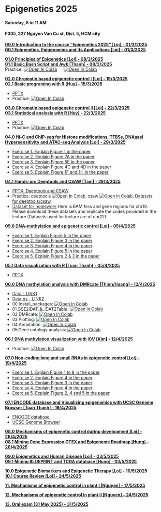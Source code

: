 # Epigenetics 2025
#### Saturday, 8 to 11 AM
#### F305, 227 Nguyen Van Cu st, Dist. 5, HCM city 

[**00.0 Introduction to the course "Epigenetics 2025" [Loi] - 01/3/2025**](Lecture_00/Epigenetics_lecture_overview.pdf) \
[**00.1 Epigenetics, Epigenomics and Its Applications [Loi] - 01/3/2025**](Lecture_00/Epigenetics_Lecture_00_20250301.pdf)

[**01.0 Principles of Epigenetics  [Loi] - 08/3/2025**](Lecture_01/Lecture_01_Principles_of_Epigenetics_2025March08.pdf) \
[**01.1 Basic Bash Script and Awk [Thanh] - 08/3/2025**](https://docs.google.com/presentation/d/1ESVP6DhZzJg4d9Y1Doh9WU86jGKXjueOXbtGlPDhck0/edit?usp=sharing) \
  Practice: [![Open In Colab](https://colab.research.google.com/assets/colab-badge.svg)](https://colab.research.google.com/drive/15-DWYs2h56gc1aUwzkbzw74Et0L4pd5J?usp=sharing) &emsp; [![Open In Colab](https://colab.research.google.com/assets/colab-badge.svg)](https://colab.research.google.com/drive/1muvm1a_n5o8ikJb_nzKm2x8_banz0vN9?usp=sharing)
  
[**02.0 Chromatin based epigenetic control I [Loi] - 15/3/2025**](Lecture_02/Lecture_02_Chromatin_I_2025March15.pdf) \
[**02.1 Basic programing with R [Huy] - 15/3/2025**](Lecture_02/)
- [PPTX](https://docs.google.com/presentation/d/1sQw0cibVatuXo0ReFGls_dv2DlFtnVJSfE33rWGeRLI/edit?usp=sharing)
- Practice: [![Open In Colab](https://colab.research.google.com/assets/colab-badge.svg)](https://colab.research.google.com/drive/1nfexzcugXV5ZFSobajMOrDqDOjwMouFy?usp=sharing)

[**03.0 Chromatin based epigenetic control II [Loi] - 22/3/2025**](Lecture_03/Lecture_03_Chromatin_II_2025March21.pdf) \
[**03.1 Statistical analysis with R [Huy] - 22/3/2025**](Lecture_03/)
- [PPTX](https://docs.google.com/presentation/d/18oGjXgykTA91DXay7zQNZkJvnIJmnQ2a/edit?usp=sharing&ouid=100344220632265055706&rtpof=true&sd=true)
- Practice: [![Open In Colab](https://colab.research.google.com/assets/colab-badge.svg)](https://colab.research.google.com/drive/1EB90siBp9USSdRPQILVuVgAXkW3SvyjI?usp=sharing)

[**04.0 Hi-C and ChIP-seq for Histone modifications, TFBSs, DNAaseI Hypersensitivity and ATAC-seq Analysis [Loi] - 29/3/2025**](Lecture_04/Lecture_04_2025March29.pdf)
- [Exercise 1. Explain Figure 1 in the paper](https://www.nature.com/articles/s41467-019-13753-7.pdf)
- [Exercise 2. Explain Figure 7A in the paper](https://www.cell.com/cell-reports/fulltext/S2211-1247(21)01171-2)
- [Exercise 3. Explain Figure 5E in the paper](https://www.sciencedirect.com/science/article/pii/S1535610819300388)
- [Exercise 4. Explain Figure 4C and 4D in the paper](https://www.nature.com/articles/s41467-019-08302-1/figures/4)
- [Exercise 5. Explain Figure 1F and 1H in the paper](https://www.nature.com/articles/s41467-019-14098-x/figures/1)

[**04.1 Hands-on: Deeptools and CSAW [Tam] - 29/3/2025**](Lecture_04/)
- [PPTX: Deeptools and CSAW](https://docs.google.com/presentation/d/13yffI7wHcu8j1FLx3DIAugzarE61tvI6/edit?usp=sharing&ouid=109874540725295450041&rtpof=true&sd=true)
- Practice: deeptools [![Open In Colab](https://colab.research.google.com/assets/colab-badge.svg)](https://colab.research.google.com/drive/1BRaSW_I9um9wmPhHzutxk1p-ceBleTCc?usp=sharing), csaw [![Open In Colab](https://colab.research.google.com/assets/colab-badge.svg)](https://colab.research.google.com/drive/19WNS2pn6DCV1pqVBWF5F_1cV6kqx6-0x?usp=sharing), [Datasets for deeptools/csaw](https://drive.google.com/drive/folders/1yCi3g2NEgG8PT4zGIFwEv_RitvDElw3f?usp=sharing)
- [Dataset for homework](https://drive.google.com/drive/folders/1Rv2T07IssbvdgIbnV40ZXuiNWYCJnO5h?usp=sharing)
Here is BAM files and gene regions for chr19. Please download these datasets and replicate the codes provided in the lecture (Datasets used for lecture are of chr22).

[**05.0 DNA-methylation and epigenetic control [Loi] - 05/4/2025**](Lecture_05/Lecture_05_DNA_methylation_2025April04.pdf)
- [Exercise 1. Explain Figure 5 in the paper](https://link.springer.com/article/10.1186/s13059-022-02728-5/figures/5)
- [Exercise 2. Explain Figure 3 in the paper](https://pubmed.ncbi.nlm.nih.gov/37824674/#&gid=article-figures&pid=figure-3-uid-2)
- [Exercise 3. Explain Figure 4 in the paper](https://pubmed.ncbi.nlm.nih.gov/37824674/#&gid=article-figures&pid=figure-4-uid-3)
- [Exercise 4. Explain Figure 5 in the paper](https://pubmed.ncbi.nlm.nih.gov/37824674/#&gid=article-figures&pid=figure-5-uid-4)
- [Exercise 5. Explain Figure 2 & 3 in the paper](https://pubmed.ncbi.nlm.nih.gov/22902559/#&gid=article-figures&pid=figure-2-uid-2)
  
[**05.1 Data visualization with R [Tuan Thanh] - 05/4/2025**](https://docs.google.com/presentation/d/1d8GIjCEl7dUh-BvDJ5GLbTSj7MlbhaAPmgiYpMFhGHQ/edit?usp=sharing)
- [PPTX](https://github.com/luuloi/Epigenetics_2025/tree/main/Lecture_05)

[**06.0 DNA methylation analysis with DMRcate [Thien/Hoang] - 12/4/2025**](Lecture_06/) 
- [Data - LINK1](https://drive.google.com/drive/u/0/folders/1HznXe7mWZP8O2UyuCKQ6P6wlZOGG3Tlk)
- [Data.gz - LINK2](https://drive.google.com/drive/folders/1e20QN3gAxuhVtW8N4ACwzq06Y9elZZA5?usp=sharing)
- 00.Install_packages: [![Open In Colab](https://colab.research.google.com/assets/colab-badge.svg)](https://colab.research.google.com/drive/1STyYmFZ9C2MXuZ-ukaRBX_dLP9iy5zTi?usp=sharing)
- 01.GSE2IDAT_&_IDAT2Table: [![Open In Colab](https://colab.research.google.com/assets/colab-badge.svg)](https://colab.research.google.com/drive/1NyETDEQA0Q3P3nMAhoVDEhHcs05ru0lq?usp=sharing)
- 02.DMRcate: [![Open In Colab](https://colab.research.google.com/assets/colab-badge.svg)](https://colab.research.google.com/drive/1MKA14XC7laeRET_5HfHkxKVmbGFW3aJ3?usp=sharing)
- 03.Plotting: [![Open In Colab](https://colab.research.google.com/assets/colab-badge.svg)](https://colab.research.google.com/drive/1BPod-aYReYvQqETqA2bTJIakoEkrAhJh?usp=sharing)
- 04.Annotation: [![Open In Colab](https://colab.research.google.com/assets/colab-badge.svg)](https://colab.research.google.com/drive/1wAdjbi-1kV7BhXF0wIbhEXp10QXoyCHj?usp=sharing)
- 05.Gene ontology analysis: [![Open In Colab](https://colab.research.google.com/assets/colab-badge.svg)](https://colab.research.google.com/drive/12fUhTO6B7HvkgnfnJVqREoxm0VRL9byJ?usp=sharing)

[**06.1 DNA methylation visualization with IGV [Kim] - 12/4/2025**](Lecture_06/)
- Practice: [![Open In Colab](https://colab.research.google.com/assets/colab-badge.svg)](https://colab.research.google.com/drive/1C1TPOLY5TvYufHYCfU0_EEi9YFLqUVwY?usp=sharing)
  
[**07.0 Non-coding long and small RNAs in epigenetic control [Loi] - 19/4/2025**](Lecture_07/Lecture_07_RNAs_Epigenetic_control_2025April19.pdf) 
- [Exercise 1. Explain Figure 1 to 8 in the paper](https://bmcgenomics.biomedcentral.com/articles/10.1186/s12864-015-1271-4/figures/1)
- [Exercise 2. Explain Figure 4 in the paper](https://clinicalepigeneticsjournal.biomedcentral.com/articles/10.1186/s13148-019-0740-z/figures/4)
- [Exercise 3. Explain Figure 3 in the paper](https://clinicalepigeneticsjournal.biomedcentral.com/articles/10.1186/s13148-022-01403-7/figures/3)
- [Exercise 4. Explain Figure 4 in the paper](https://bmcbioinformatics.biomedcentral.com/articles/10.1186/s12859-019-2845-y/figures/4)
- [Exercise 5. Explain Figure 2, 4 and 5 in the paper](https://epigeneticsandchromatin.biomedcentral.com/articles/10.1186/s13072-016-0079-z/figures/2)
  
[**07.1 ENCODE database and Visualizing epigenomics with UCSC Genome Browser [Tuan Thanh] - 19/4/2025**](Lecture_07/)
- [ENCODE database](https://www.encodeproject.org/)
- [UCSC Genome Browser](https://genome.ucsc.edu/)
  
[**08.0 Mechanisms of epigenetic control during development [Loi] - 26/4/2025**](Lecture_08/) \
[**08.1 Mining Gene Expression GTEX and Epigenome Roadmap [Hung] - 26/4/2025**](Lecture_08/) 

[**09.0 Epigenetics and Human Disease [Loi] - 03/5/2025**](Lecture_11/) \
[**09.1 Mining BLUEPRINT and TCGA database [Hung] - 03/5/2025**](Lecture_11/) 

[**10.0 Epigenetic Biomarkers and Epigenetic Therapy [Loi] - 10/5/2025**](Lecture_10/) \
[**10.1 Course Review [Loi] - 24/5/2025**](Lecture_10/)

[**11. Mechanisms of epigenetic control in plant I [Nguyen] - 17/5/2025**](Lecture_11/)

[**12. Mechanisms of epigenetic control in plant II [Nguyen] - 24/5/2025**](Lecture_12/)

[**13. Oral exam (31 May 2025) - 31/5/2025**](Lecture_13/)


